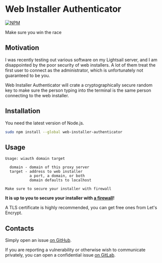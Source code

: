 # Web Installer Authenticator

[![NPM](https://nodei.co/npm/web-installer-authenticator.png)](https://nodei.co/npm/web-installer-authenticator/)

Make sure you win the race

## Motivation

I was recently testing out various software on my Lightsail server, and I am
disappointed by the poor security of web installers. A lot of them treat the
first user to connect as the administrator, which is unfortunately not
guaranteed to be you.

Web Installer Authenticator will crate a cryptographically secure random key
to make sure the person typing into the terminal is the same person connecting
to the web installer.

## Installation

You need the latest version of Node.js.

```Bash
sudo npm install --global web-installer-authenticator
```

## Usage

```
Usage: wiauth domain target

  domain - domain of this proxy server
  target - address to web installer
           a port, a domain, or both
           domain defaults to localhost

Make sure to secure your installer with firewall
```

**It is up to you to secure your installer with
[a firewall](https://serverfault.com/questions/247176/iptables-only-allow-localhost-access)!**

A TLS certificate is highly recommended, you can get free ones from Let's
Encrypt.

## Contacts

Simply open an issue
[on GitHub](https://github.com/jspenguin2017/WebInstallerAuthenticator/issues).

If you are reporting a vulnerability or otherwise wish to communicate
privately, you can open a confidential issue
[on GitLab](https://gitlab.com/xuhaiyang1234/VulnerabilityReports/issues).
